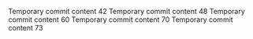 Temporary commit content 42
Temporary commit content 48
Temporary commit content 60
Temporary commit content 70
Temporary commit content 73
